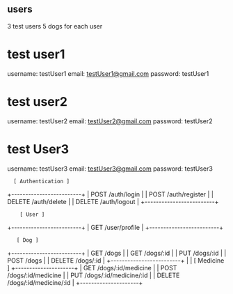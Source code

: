 ## users

3 test users
5 dogs for each user

# test user1

username: testUser1
email: testUser1@gmail.com
password: testUser1

# test user2

username: testUser2
email: testUser2@gmail.com
password: testUser2

# test User3

username: testUser3
email: testUser3@gmail.com
password: testUser3

      [ Authentication ]

+-------------------------+
| POST /auth/login |
| POST /auth/register |
| DELETE /auth/delete |
| DELETE /auth/logout |
+-------------------------+

        [ User ]

+-------------------------+
| GET /user/profile |
+-------------------------+

       [ Dog ]

+-------------------------+
| GET /dogs |
| GET /dogs/:id |
| PUT /dogs/:id |
| POST /dogs |
| DELETE /dogs/:id |
+-------------------------+
|
| [ Medicine ]
+---------------------+
| GET /dogs/:id/medicine |
| POST /dogs/:id/medicine |
| PUT /dogs/:id/medicine/:id |
| DELETE /dogs/:id/medicine/:id |
+---------------------+
